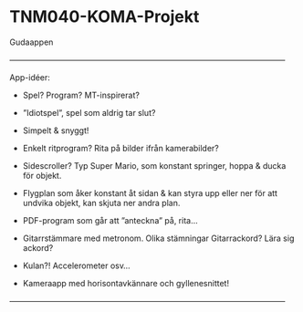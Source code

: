 TNM040-KOMA-Projekt
===================

Gudaappen

–––––––––––––––––––––––––––––––––––––––––––––––––––––––––––––––––––––

App-idéer:

- Spel? Program? MT-inspirerat?

- ”Idiotspel”, spel som aldrig tar slut?

- Simpelt & snyggt!

- Enkelt ritprogram? Rita på bilder ifrån kamerabilder?

- Sidescroller? Typ Super Mario, som konstant springer, hoppa & ducka för objekt. 

- Flygplan som åker konstant åt sidan & kan styra upp eller ner för att undvika objekt, kan skjuta ner andra plan.

- PDF-program som går att ”anteckna” på, rita…

- Gitarrstämmare med metronom. Olika stämningar Gitarrackord? Lära sig ackord?

- Kulan?! Accelerometer osv…

- Kameraapp med horisontavkännare och gyllenesnittet!

–––––––––––––––––––––––––––––––––––––––––––––––––––––––––––––––––––––

